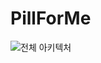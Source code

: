 # PillForMe

![전체 아키텍처](https://github.com/user-attachments/assets/6a89592c-c091-4028-baa2-f3bee8d47c9e)
